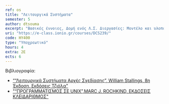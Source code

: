 ```yaml
---
ref: os
title: "Λειτουργικά Συστήματα"
semester: 5
author: dtsouma
excerpt: "Βασικές έννοιες, Δομή ενός Λ.Σ. Διεργασίες: Μοντέλο και υλοποίηση διεργασιών, Διαδιεργασιακή επικοινωνία, Χρονοπρογραμματισμός διεργασιών. Συστήματα Διαχείρισης Μνήμης, Εναλλαγή, Κατάτμηση σε σταθερά και μεταβλητά τμήματα, τεχνικές ελέγχου μεταβολών της μνήμης, Ιδεατή Μνήμη, Σελιδοποίηση, Αλγόριθμοι Αντικατάστασης Σελίδων, Μοντελοποίηση Αλγορίθμων. Συστήματα Αρχείων: Αρχεία και Κατάλογοι. Αδιέξοδα: Ανίχνευση και Επανόρθωση, Αποφυγή, Πρόληψη. Εργαστηριακά, θα ασχοληθούμε με λειτουργικό σύστημα Unix, βασικές εντολές και προγραμματισμό στο περιβάλλον του σε όλα τα παραπάνω θέματα."
uri: "https://e-class.ionio.gr/courses/DCS239/"
code: ΗΥ400
type: "Υποχρεωτικό"
hours: 4
extra: 2Ε
ects: 6
---
```



Βιβλιογραφία: 
  - [““Λειτουργικά Συστήματα Αρχές Σχεδίασης”, William Stallings, 8η Έκδοση, Εκδόσεις Τζιόλα"](https://service.eudoxus.gr/search/#a/id:41959458/0)
  - ["“ΠΡΟΓΡΑΜΜΑΤΙΣΜΟΣ ΣΕ UNIX”,MARC J. ROCHKIND, ΕΚΔΟΣΕΙΣ ΚΛΕΙΔΑΡΙΘΜΟΣ"](https://service.eudoxus.gr/search/#a/id:13863/0)
  

